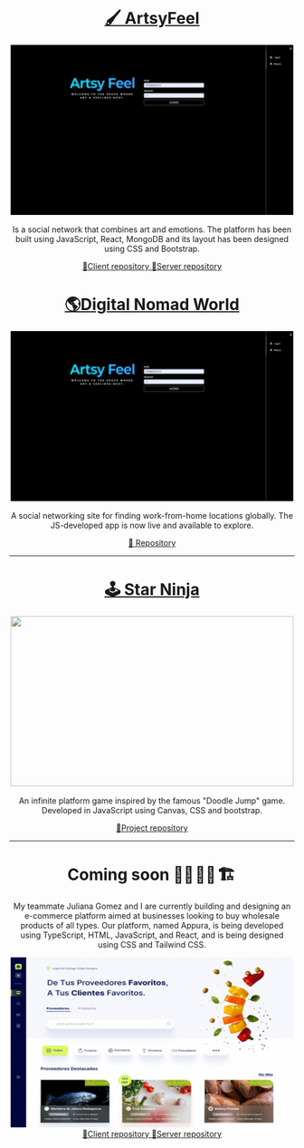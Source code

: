 
<h1 align="center">
 <a href="https://artsy-feeling.netlify.app/feed"> 🖌️ ArtsyFeel </a></h1>
 <div align="center">
 <img src="gifart.gif" width="500" height="300"/>
 </div>
<p> </p>                                                   
<p align="center"> Is a social network that combines art and emotions. The platform has been built using JavaScript, React, MongoDB and its layout has been designed using CSS and Bootstrap.</p>
<div align="center">
 <a align="center" href="https://github.com/Juligs/Af-Client"> 🔹Client repository </a>
 <a align="center" href="https://github.com/Juligs/Af-Server"> 🔹Server repository </a>
 </div>
 
 
 <h1 align="center">
 <a href="https://www.figma.com/proto/A0oRGqHL3kr0AJoQ1K8BQa/CSABOGAL-PORTAFOLIO?node-id=291%3A1351&scaling=scale-down-width&page-id=79%3A311&starting-point-node-id=529%3A1164&hotspot-hints=0&hide-ui=1"> 🌎Digital Nomad World </a></h1>
 <div align="center">
 <img src="gifart.gif" width="500" height="300"/>
 </div>
<p> </p>                                                   
<p align="center"> A social networking site for finding work-from-home locations globally. The JS-developed app is now live and available to explore.</p>
<div align="center">
 <a align="center" href="https://github.com/csabogalortiz/DNW"> 🔹 Repository </a>
 </div>

<hr>
<h1 align="center">
<a href="https://csabogalortiz.github.io/GOMEZ-SABOGAL-GAME/"> 🕹️ Star Ninja </a></h1>
  <div align="center">
 <img src="starninja.gif" width="500" height="300"/>
 </div>
 <p/>
<p align="center"> An infinite platform game inspired by the famous "Doodle Jump" game. Developed in JavaScript using Canvas, CSS and bootstrap.</p>
<div align="center">
 <a align="center" href="https://github.com/Juligs/Juligs-NinjaStartGame"> 🔹Project repository  </a>
 </div>
<hr>
<h1 align="center"> Coming soon 👩‍💻 👩‍💻 🏗️ </h1> 

<p align="center"> My teammate Juliana Gomez and I are currently building and designing an e-commerce platform aimed at businesses looking to buy wholesale products of all types. Our platform, named Appura, is being developed using TypeScript, HTML, JavaScript, and React, and is being designed using CSS and Tailwind CSS. </p>
 <div align="center">
 <img src="appuraa.gif" width="500" height="300"/>
 </div>
 <div align="center">
 <a align="center" href="https://github.com/Juligs/Appura-Supplier-client"> 🔹Client repository </a>
 <a align="center" href="https://github.com/Juligs/Appura-Supplier-server"> 🔹Server repository </a>
 </div>
 


